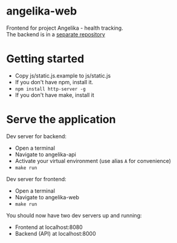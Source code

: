 angelika-web
============

Frontend for project Angelika - health tracking.  
The backend is in a [separate repository](https://github.com/sigurdsa/angelika-api)

# Getting started

* Copy js/static.js.example to js/static.js
* If you don't have npm, install it.
* `npm install http-server -g`
* If you don't have make, install it

# Serve the application

Dev server for backend:
* Open a terminal
* Navigate to angelika-api
* Activate your virtual environment (use alias `A` for convenience)
* `make run`

Dev server for frontend:
* Open a terminal
* Navigate to angelika-web
* `make run`

You should now have two dev servers up and running:
* Frontend at localhost:8080
* Backend (API) at localhost:8000
